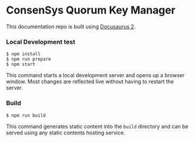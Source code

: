 # ConsenSys Quorum Key Manager

This documentation repo is built using [Docusaurus 2](https://docusaurus.io/).

### Local Development test

    $ npm install
    $ npm run prepare
    $ npm start

This command starts a local development server and opens up a browser window. Most changes are reflected live without having to restart the server.

### Build

    $ npm run build

This command generates static content into the `build` directory and can be served using any static contents hosting service.
